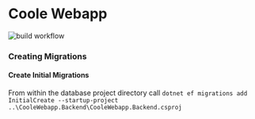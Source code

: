 # Coole Webapp

![build workflow](https://github.com/Divad-H/coole-webapp/actions/workflows/dotnet.yml/badge.svg)

### Creating Migrations

#### Create Initial Migrations

From within the database project directory call `dotnet ef migrations add InitialCreate --startup-project ..\CooleWebapp.Backend\CooleWebapp.Backend.csproj`
